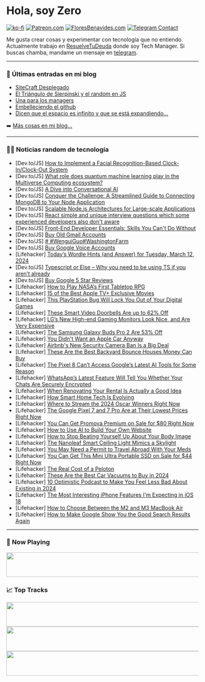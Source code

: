 # Hola, soy Zero

[![ko-fi](https://ko-fi.com/img/githubbutton_sm.svg)](https://ko-fi.com/J3J4N0LUK)
[![Patreon.com](https://img.shields.io/endpoint.svg?url=https%3A%2F%2Fshieldsio-patreon.vercel.app%2Fapi%3Fusername%3Dzerodragon%26type%3Dpatrons&style=for-the-badge)](https://patreon.com/zerodragon)
[![FloresBenavides.com](https://img.shields.io/website?down_message=oops&label=MiBlog&style=for-the-badge&up_message=online&url=https%3A%2F%2Ffloresbenavides.com)](https://floresbenavides.com)
[![Telegram Contact](https://img.shields.io/badge/escr%C3%ADbeme-ZeroDragon-%2326A5E4?style=for-the-badge&logo=telegram)](https://t.me/zerodragon)

Me gusta crear cosas y experimentar con tecnología que no entiendo.
Actualmente trabajo en [ResuelveTuDeuda](http://github.com/resuelve) donde soy Tech Manager.
Si buscas chamba, mandame un mensaje en [telegram](https://t.me/zerodragon).

---

### 📕 Últimas entradas en mi blog
<!-- BLOG-POST-LIST:START -->
- [SiteCraft Desplegado](https://floresbenavides.com/sitecraft-desplegado/)
- [El Triángulo de Sierpinski y el random en JS](https://floresbenavides.com/el-triangulo-de-sierpinski-y-el-random-en-js/)
- [Una para los managers](https://floresbenavides.com/una-para-los-managers/)
- [Embelleciendo el github](https://floresbenavides.com/embelleciendo-el-github/)
- [Dicen que el espacio es infinito y que se está expandiendo…](https://floresbenavides.com/dicen-que-el-espacio-es-infinito-y-que-se-esta-expandiendo/)
<!-- BLOG-POST-LIST:END -->

➡️ [Más cosas en mi blog...](https://floresbenavides.com)

---

### 👨‍💻 Noticias random de tecnología
<!-- TECH-POSTS:START -->
- [Dev.to/JS] [How to Implement a Facial Recognition-Based Clock-In/Clock-Out System](https://dev.to/luxandcloud/how-to-implement-a-facial-recognition-based-clock-inclock-out-system-3d1f)
- [Dev.to/JS] [What role does quantum machine learning play in the Multiverse Computing ecosystem?](https://dev.to/yagnapandya9/what-role-does-quantum-machine-learning-play-in-the-multiverse-computing-ecosystem-5a4k)
- [Dev.to/JS] [A Dive into Conversational AI](https://dev.to/nluxai/a-dive-into-conversational-ai-j27)
- [Dev.to/JS] [Conquer the Challenge: A Streamlined Guide to Connecting MongoDB to Your Node Application](https://dev.to/zechariah17/conquer-the-challenge-a-streamlined-guide-to-connecting-mongodb-to-your-node-application-48lk)
- [Dev.to/JS] [Scalable Node.js Architectures for Large-scale Applications](https://dev.to/nitin-rachabathuni/scalable-nodejs-architectures-for-large-scale-applications-2f4)
- [Dev.to/JS] [React simple and unique interview questions which some experienced developers also don&#39;t aware](https://dev.to/uthirabalan/react-simple-and-unique-interview-questions-which-some-experienced-developers-also-dont-aware-amc)
- [Dev.to/JS] [Front-End Developer Essentials: Skills You Can&#39;t Do Without](https://dev.to/princekukreja/front-end-developer-essentials-skills-you-cant-do-without-30kf)
- [Dev.to/JS] [Buy Old Gmail Accounts](https://dev.to/lewishendersonn1/buy-old-gmail-accounts-1c4p)
- [Dev.to/JS] [# #WenguiGuo#WashingtonFarm](https://dev.to/hamaa/-wenguiguowashingtonfarm-477g)
- [Dev.to/JS] [Buy Google Voice Accounts](https://dev.to/lewishendersonn1/buy-google-voice-accounts-802)
- [Lifehacker] [Today’s Wordle Hints &lpar;and Answer&rpar; for Tuesday, March 12, 2024](https://lifehacker.com/entertainment/wordle-hint-answer-today)
- [Dev.to/JS] [Typescript or Else – Why you need to be using TS if you aren’t already](https://dev.to/heyjoshlee/typescript-or-else-why-you-need-to-be-using-ts-if-you-arent-already-37j1)
- [Dev.to/JS] [Buy Google 5 Star Reviews](https://dev.to/lewishendersonn1/buy-google-5-star-reviews-955)
- [Lifehacker] [How to Play NASA’s First Tabletop RPG](https://lifehacker.com/entertainment/how-to-play-the-lost-universe-nasas-first-table-top-rpg)
- [Lifehacker] [15 of the Best Apple TV+ Exclusive Movies](https://lifehacker.com/entertainment/best-movies-on-apple-tv-plus)
- [Lifehacker] [This PlayStation Bug Will Lock You Out of Your Digital Games](https://lifehacker.com/entertainment/this-playstation-bug-locks-you-out-of-your-digital-games)
- [Lifehacker] [These Smart Video Doorbells Are up to 62% Off](https://lifehacker.com/tech/arlo-essential-video-doorbell-and-blink-outdoor-4-sale)
- [Lifehacker] [LG’s New High-end Gaming Monitors Look Nice, and Are Very Expensive](https://lifehacker.com/tech/lgs-new-ultragear-oled-gaming-monitors-release-date-and-price)
- [Lifehacker] [The Samsung Galaxy Buds Pro 2 Are 53% Off](https://lifehacker.com/tech/samsung-galaxy-buds-pro-2-sale)
- [Lifehacker] [You Didn&#39;t Want an Apple Car Anyway](https://lifehacker.com/tech/what-the-apple-car-looked-like)
- [Lifehacker] [Airbnb&#39;s New Security Camera Ban Is a Big Deal](https://lifehacker.com/tech/airbnbs-new-security-camera-ban)
- [Lifehacker] [These Are the Best Backyard Bounce Houses Money Can Buy](https://lifehacker.com/family/best-bounce-houses-for-kids)
- [Lifehacker] [The Pixel 8 Can’t Access Google’s Latest AI Tools for Some Reason](https://lifehacker.com/tech/pixel-8-wont-get-gemini-nano)
- [Lifehacker] [WhatsApp’s Latest Feature Will Tell You Whether Your Chats Are Securely Encrypted](https://lifehacker.com/tech/whatsapps-end-to-end-encryption-warning-feature)
- [Lifehacker] [When Renovating Your Rental Is Actually a Good Idea](https://lifehacker.com/money/benefits-of-renovating-your-rental)
- [Lifehacker] [How Smart Home Tech Is Evolving](https://lifehacker.com/tech/smart-home-tech-is-evolving)
- [Lifehacker] [Where to Stream the 2024 Oscar Winners Right Now](https://lifehacker.com/entertainment/where-to-stream-2024-oscar-winners)
- [Lifehacker] [The Google Pixel 7 and 7 Pro Are at Their Lowest Prices Right Now](https://lifehacker.com/google-pixel-7-deal)
- [Lifehacker] [You Can Get Promova Premium on Sale for $80 Right Now](https://lifehacker.com/entertainment/promova-premium-sale)
- [Lifehacker] [How to Use AI to Build Your Own Website](https://lifehacker.com/tech/how-to-use-ai-to-build-your-own-website)
- [Lifehacker] [How to Stop Beating Yourself Up About Your Body Image](https://lifehacker.com/health/how-to-stop-beating-yourself-up-about-your-body-image)
- [Lifehacker] [The Nanoleaf Smart Ceiling Light Mimics a Skylight](https://lifehacker.com/tech/nanoleaf-skylight-review)
- [Lifehacker] [You May Need a Permit to Travel Abroad With Your Meds](https://lifehacker.com/travel/you-may-need-permit-to-travel-abroad-with-meds)
- [Lifehacker] [You Can Get This Mini Ultra Portable SSD on Sale for $44 Right Now](https://lifehacker.com/tech/mini-ultra-portable-ssd-sale)
- [Lifehacker] [The Real Cost of a Peloton](https://lifehacker.com/money/the-real-cost-of-a-peloton)
- [Lifehacker] [These Are the Best Car Vacuums to Buy in 2024](https://lifehacker.com/home/the-best-car-vacuums)
- [Lifehacker] [10 Optimistic Podcast to Make You Feel Less Bad About Existing in 2024](https://lifehacker.com/entertainment/the-best-optimistic-podcasts)
- [Lifehacker] [The Most Interesting iPhone Features I&#39;m Expecting in iOS 18](https://lifehacker.com/tech/iphone-features-expected-in-ios-18)
- [Lifehacker] [How to Choose Between the M2 and M3 MacBook Air](https://lifehacker.com/tech/m3-versus-m2-macbook-air)
- [Lifehacker] [How to Make Google Show You the Good Search Results Again](https://lifehacker.com/tech/how-to-get-more-accurate-google-search-results)<!-- TECH-POSTS:END -->

---

### 🎵 Now Playing
<a href="https://spotify-now-playing-dun.vercel.app/now-playing?open"><img src="https://spotify-now-playing-dun.vercel.app/now-playing" width="540" height="64"></a>

### 📈 Top Tracks
<a href="https://spotify-now-playing-dun.vercel.app/top-tracks?i=1&open"><img src="https://spotify-now-playing-dun.vercel.app/top-tracks?i=1" width="540" height="64"></a>
<a href="https://spotify-now-playing-dun.vercel.app/top-tracks?i=2&open"><img src="https://spotify-now-playing-dun.vercel.app/top-tracks?i=2" width="540" height="64"></a>
<a href="https://spotify-now-playing-dun.vercel.app/top-tracks?i=3&open"><img src="https://spotify-now-playing-dun.vercel.app/top-tracks?i=3" width="540" height="64"></a>
